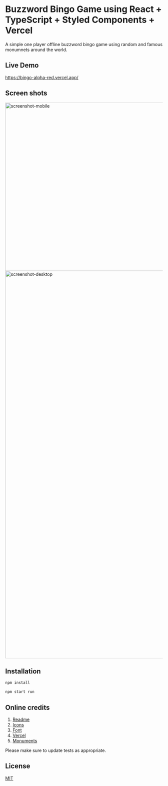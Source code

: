# Buzzword Bingo Game using React + TypeScript + Styled Components + Vercel 

A simple one player offline buzzword bingo game using random and famous monumnets around the world.

## Live Demo 

https://bingo-alpha-red.vercel.app/

## Screen shots

<img width="538" alt="screenshot-mobile" src="https://github.com/ShashankSuresh/Bingo/assets/13508322/d523da2c-1932-4e78-a66d-94b9a8b823ed">

<img width="1239" alt="screenshot-desktop" src="https://github.com/ShashankSuresh/Bingo/assets/13508322/9fe0c42a-6f6c-4660-a1d8-cb7375afdc5f">

## Installation

```bash
npm install
```

```bash
npm start run
```

## Online credits

1. [Readme](https://www.makeareadme.com/)
2. [Icons](https://www.flaticon.com/search?word=bingo)
3. [Font](https://fonts.google.com/)
4. [Vercel](https://vercel.com/)
5. [Monuments](https://www.listchallenges.com/150-most-famous-landmarks-in-the-world)

Please make sure to update tests as appropriate.

## License

[MIT](https://choosealicense.com/licenses/mit/)
